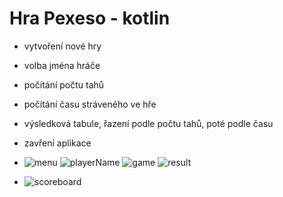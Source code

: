 # Hra Pexeso - kotlin

- vytvoření nové hry
- volba jména hráče
- počítání počtu tahů
- počítání času stráveného ve hře
- výsledková tabule, řazení podle počtu tahů, poté podle času
- zavření aplikace

- ![menu](https://github.com/user-attachments/assets/f00c2665-928c-4b6a-854a-b11c8d3e2a1b) ![playerName](https://github.com/user-attachments/assets/b3cb61a9-615a-4315-86d6-e31800919202) ![game](https://github.com/user-attachments/assets/d0270085-c041-4e46-b6fa-dcc324ef4624) ![result](https://github.com/user-attachments/assets/31ea05eb-a456-4c21-ac7b-461dad1b976e)
- ![scoreboard](https://github.com/user-attachments/assets/126729b0-a72b-4b2b-8457-95cab392a829)




